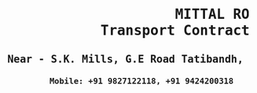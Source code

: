 <H1> <pre>                     MITTAL ROADWAYS    
            Transport Contractor & Leading Road  </pre> </H1>
 <H2> <pre> Near - S.K. Mills, G.E Road Tatibandh, Raipur, Chhattisgarh-490021, India </pre> </H2>
 <H3> <pre>          Mobile: +91 9827122118, +91 9424200318    E-mail: mittalroadways@hotmail.com  </pre> </H3
